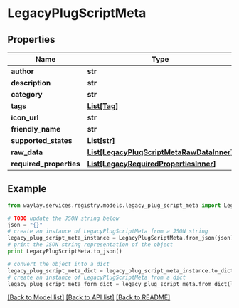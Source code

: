 # LegacyPlugScriptMeta


## Properties

Name | Type | Description | Notes
------------ | ------------- | ------------- | -------------
**author** | **str** |  | [optional] 
**description** | **str** |  | [optional] 
**category** | **str** |  | [optional] 
**tags** | [**List[Tag]**](Tag.md) |  | [optional] 
**icon_url** | **str** |  | [optional] 
**friendly_name** | **str** |  | [optional] 
**supported_states** | **List[str]** |  | 
**raw_data** | [**List[LegacyPlugScriptMetaRawDataInner]**](LegacyPlugScriptMetaRawDataInner.md) |  | 
**required_properties** | [**List[LegacyRequiredPropertiesInner]**](LegacyRequiredPropertiesInner.md) |  | [optional] 

## Example

```python
from waylay.services.registry.models.legacy_plug_script_meta import LegacyPlugScriptMeta

# TODO update the JSON string below
json = "{}"
# create an instance of LegacyPlugScriptMeta from a JSON string
legacy_plug_script_meta_instance = LegacyPlugScriptMeta.from_json(json)
# print the JSON string representation of the object
print LegacyPlugScriptMeta.to_json()

# convert the object into a dict
legacy_plug_script_meta_dict = legacy_plug_script_meta_instance.to_dict()
# create an instance of LegacyPlugScriptMeta from a dict
legacy_plug_script_meta_form_dict = legacy_plug_script_meta.from_dict(legacy_plug_script_meta_dict)
```
[[Back to Model list]](../README.md#documentation-for-models) [[Back to API list]](../README.md#documentation-for-api-endpoints) [[Back to README]](../README.md)


